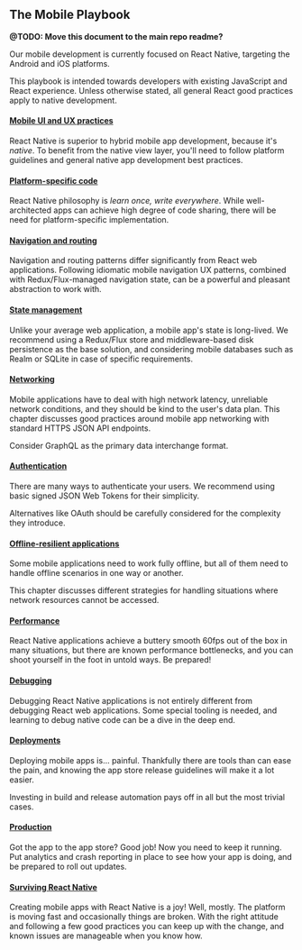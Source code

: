 ## The Mobile Playbook

**@TODO: Move this document to the main repo readme?**

Our mobile development is currently focused on React Native, targeting the Android and iOS platforms.

This playbook is intended towards developers with existing JavaScript and React experience. Unless otherwise stated, all general React good practices apply to native development.

#### [Mobile UI and UX practices](mobile-ui-ux.md)

React Native is superior to hybrid mobile app development, because it's *native*. To benefit from the native view layer, you'll need to follow platform guidelines and general native app development best practices.

#### [Platform-specific code](platform-specific-code.md)

React Native philosophy is *learn once, write everywhere*. While well-architected apps can achieve high degree of code sharing, there will be need for platform-specific implementation.

#### [Navigation and routing](navigation-and-routing.md)

Navigation and routing patterns differ significantly from React web applications. Following idiomatic mobile navigation UX patterns, combined with Redux/Flux-managed navigation state, can be a powerful and pleasant abstraction to work with.

#### [State management](state-management.md)

Unlike your average web application, a mobile app's state is long-lived. We recommend using a Redux/Flux store and middleware-based disk persistence as the base solution, and considering mobile databases such as Realm or SQLite in case of specific requirements.

#### [Networking](networking.md)

Mobile applications have to deal with high network latency, unreliable network conditions, and they should be kind to the user's data plan. This chapter discusses good practices around mobile app networking with standard HTTPS JSON API endpoints.

Consider GraphQL as the primary data interchange format.

#### [Authentication](authentication.md)

There are many ways to authenticate your users. We recommend using basic signed JSON Web Tokens for their simplicity.

Alternatives like OAuth should be carefully considered for the complexity they introduce.

#### [Offline-resilient applications](offline-resilient-applications.md)

Some mobile applications need to work fully offline, but all of them need to handle offline scenarios in one way or another.

This chapter discusses different strategies for handling situations where network resources cannot be accessed.

#### [Performance](performance.md)

React Native applications achieve a buttery smooth 60fps out of the box in many situations, but there are known performance bottlenecks, and you can shoot yourself in the foot in untold ways. Be prepared!

#### [Debugging](debugging.md)

Debugging React Native applications is not entirely different from debugging React web applications. Some special tooling is needed, and learning to debug native code can be a dive in the deep end.

#### [Deployments](deployments.md)

Deploying mobile apps is... painful. Thankfully there are tools than can ease the pain, and knowing the app store release guidelines will make it a lot easier.

Investing in build and release automation pays off in all but the most trivial cases.

#### [Production](production.md)

Got the app to the app store? Good job! Now you need to keep it running. Put analytics and crash reporting in place to see how your app is doing, and be prepared to roll out updates.

#### [Surviving React Native](surviving-react-native.md)

Creating mobile apps with React Native is a joy! Well, mostly. The platform is moving fast and occasionally things are broken. With the right attitude and following a few good practices you can keep up with the change, and known issues are manageable when you know how.

